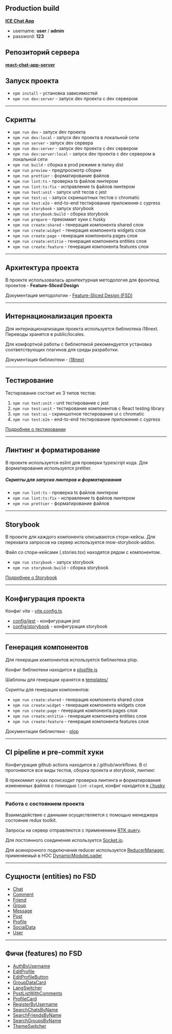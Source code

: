 ## Production build

**[ICE Chat App](https://remarkable-basbousa-d78cf9.netlify.app/)**

- username: **user** / **admin**
- password: **123**

## Репозиторий сервера
**[react-chat-app-server](https://github.com/Pepetka/react-chat-app-server)**

## Запуск проекта

- `npm install` - установка зависимостей
- `npm run dev:server` - запуск dev проекта с dev сервером

---

## Скрипты

- `npm run dev` - запуск dev проекта
- `npm run dev:local` - запуск dev проекта в локальной сети
- `npm run server` - запуск dev сервера
- `npm run dev:server` - запуск dev проекта с dev сервером
- `npm run dev:server:local` - запуск dev проекта с dev сервером в локальной сети
- `npm run build` - сборка в prod режиме в папку dist
- `npm run preview` - предпросмотр сборки
- `npm run prettier` - форматирование файлов
- `npm run lint:ts` - проверка ts файлов линтером
- `npm run lint:ts:fix` - исправление ts файлов линтером
- `npm run test:unit` - запуск unit тесов с jest
- `npm run test:ui` - запуск скриншотных тестов с chromatic
- `npm run test:e2e` - end-to-end тестирование приложения с cypress
- `npm run storybook` - запуск storybook
- `npm run storybook:build` - сборка storybook
- `npm run prepare` - прекоммит хуки с husky
- `npm run create:shared` - генерация компонента shared слоя
- `npm run create:widget` - генерация компонента widgets слоя
- `npm run create:page` - генерация компонента pages слоя
- `npm run create:entitie` - генерация компонента entities слоя
- `npm run create:feature` - генерация компонента features слоя

---

## Архитектура проекта

В проекте использовалась архитектурная методология для фронтенд проектов - **Feature-Sliced Design**

Документация методологии - [Feature-Sliced Design (FSD)](https://feature-sliced.design/ru/docs)

---

## Интернационализация проекта

Для интернационализации проекта используется библиотека i18next.
Переводы хранятся в public/locales.

Для комфортной работы с библиотекой рекомендуется установка соответствующих плагинов для среды разработки.

Документация библиотеки - [i18next](https://react.i18next.com/)

---

## Тестирование

Тестирование состоит их 3 типов тестов:
1) `npm run test:unit` - unit тестирование с jest
2) `npm run test:unit` - тестирование компонентов с React testing library
3) `npm run test:ui` - скриншотное тестирование ui с chromatic
4) `npm run test:e2e` - end-to-end тестирование приложения с cypress

[Подробнее о тестировании](./docs/test.md)

---

## Линтинг и форматирование

В проекте используется eslint для проверки typescript кода.
Для форматирования используется prettier.

##### Скрипты для запуска линтеров и форматирования
- `npm run lint:ts` - проверка ts файлов линтером
- `npm run lint:ts:fix` - исправление ts файлов линтером
- `npm run prettier` - форматирование файлов

---

## Storybook

В проекте для каждого компонента описываются стори-кейсы.
Для перехвата запросов на сервер используется msw-storybook-addon.

Файл со стори-кейсами (.stories.tsx) находятся рядом с компонентом.

- `npm run storybook` - запуск storybook
- `npm run storybook:build` - сборка storybook

[Подробнее о Storybook](./docs/storybook.md)

---

## Конфигурация проекта

Конфиг vite - [vite.config.ts](./vite.config.ts)

- [config/jest](./test/config/) - конфигурация jest
- [config/storybook](./.storybook/) - конфигурация storybook

---

## Генерация компонентов

Для генерации компонентов используется библиотека plop.

Конфиг библиотеки находится в [plopfile.js](./plopfile.js)

Шаблоны для генерации хранятся в [templates/](./templates/)

Скрипты для генерации компонентов:
- `npm run create:shared` - генерация компонента shared слоя
- `npm run create:widget` - генерация компонента widgets слоя
- `npm run create:page` - генерация компонента pages слоя
- `npm run create:entitie` - генерация компонента entities слоя
- `npm run create:feature` - генерация компонента features слоя

Документации библиотеки - [plop](https://plopjs.com/documentation/)

---

## CI pipeline и pre-commit хуки

Конфигурация github actions находится в /.github/workflows.
В ci прогоняются все виды тестов, сборка проекта и storybook, линтинг.

В прекоммит хуках происходит проверка линтинга и форматирования измененных файлов с помощью `lint-staged`, конфиг 
находится в [/.husky](./.husky)

---

### Работа с состоянием проекта

Взаимодействие с данными осуществляется с помощью менеджера состояния redux toolkit.

Запросы на сервер отправляются с применением [RTK query](./src/shared/api/rtkApi.ts).

Для постоянного соединения используется [Socket.io](https://socket.io/docs).

Для асинхронного подключения reducer используется
[ReducerManager](./src/app/provider/Store/config/reducerManager.ts), применяемый в HOC
[DynamicModuleLoader](./src/shared/components/DynamicModuleLoader/DynamicModuleLoader.tsx)

---

## Сущности (entities) по FSD

- [Chat](./src/entities/Chat/README.md)
- [Comment](./src/entities/Comment/README.md)
- [Friend](./src/entities/Friend/README.md)
- [Group](./src/entities/Group/README.md)
- [Message](./src/entities/Message/README.md)
- [Post](./src/entities/Post/README.md)
- [Profile](./src/entities/Profile/README.md)
- [SocialData](./src/entities/SocialData/README.md)
- [User](./src/entities/User/README.md)

---

## Фичи (features) по FSD

- [AuthByUsername](./src/features/AuthByUsername/README.md)
- [EditProfile](./src/features/EditProfile/README.md)
- [EditProfileButton](./src/features/EditProfileButton/README.md)
- [GroupDataCard](./src/features/GroupDataCard/README.md)
- [LangSwitcher](./src/features/LangSwitcher/README.md)
- [PostListWithComments](./src/features/PostListWithComments/README.md)
- [ProfileCard](./src/features/ProfileCard/README.md)
- [RegisterByUsername](./src/features/RegisterByUsername/README.md)
- [SearchChatsByName](./src/features/SearchChatsByName/README.md)
- [SearchFriendsByName](./src/features/SearchFriendsByName/README.md)
- [SearchGroupsByName](./src/features/SearchGroupsByName/README.md)
- [ThemeSwitcher](./src/features/ThemeSwitcher/README.md)
